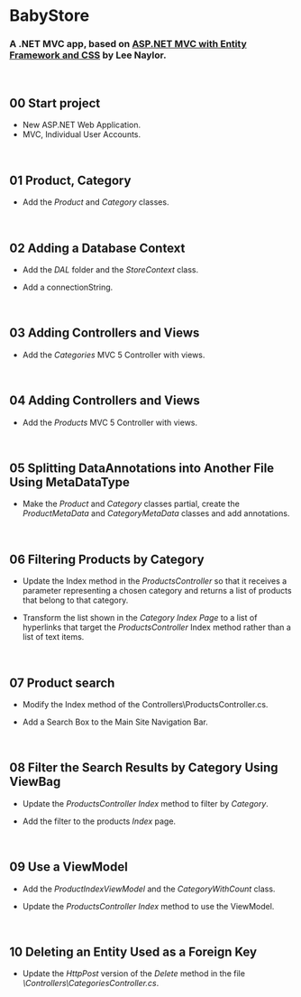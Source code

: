 # BabyStore

### A .NET MVC app, based on [ASP.NET MVC with Entity Framework and CSS](https://www.apress.com/gp/book/9781484221365) by Lee Naylor.


&nbsp;
## 00 Start project

* New ASP.NET Web Application.
* MVC, Individual User Accounts.


&nbsp;
## 01 Product, Category

* Add the *Product* and *Category* classes.


&nbsp;
## 02 Adding a Database Context

* Add the *DAL* folder and the *StoreContext* class.

* Add a connectionString.


&nbsp;
## 03 Adding Controllers and Views

* Add the *Categories* MVC 5 Controller with views.

&nbsp;
## 04 Adding Controllers and Views

* Add the *Products* MVC 5 Controller with views.


&nbsp;
## 05 Splitting DataAnnotations into Another File Using MetaDataType

*  Make the *Product* and *Category* classes partial, create the *ProductMetaData* and *CategoryMetaData* classes and add annotations.


&nbsp;
## 06 Filtering Products by Category

* Update the Index method in the *ProductsController* so that it receives a parameter
representing a chosen category and returns a list of products that belong to that
category.

* Transform the list shown in the *Category Index Page* to a list of hyperlinks that target
the *ProductsController* Index method rather than a list of text items.


&nbsp;
## 07 Product search

* Modify the Index method of the Controllers\ProductsController.cs.

* Add a Search Box to the Main Site Navigation Bar.


&nbsp;
## 08 Filter the Search Results by Category Using ViewBag

* Update the *ProductsController* *Index* method to filter by *Category*.

* Add the filter to the products *Index* page.



&nbsp;
## 09 Use a ViewModel

* Add the *ProductIndexViewModel* and the *CategoryWithCount* class.

* Update the *ProductsController* *Index* method to use the ViewModel.



&nbsp;
## 10 Deleting an Entity Used as a Foreign Key

* Update the *HttpPost* version of the *Delete* method in the file *\Controllers\CategoriesController.cs*.
